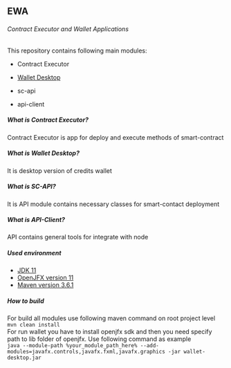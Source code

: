 ## EWA
###### Contract Executor and Wallet Applications
This repository contains following main modules:

- Contract Executor

- [Wallet Desktop](https://github.com/CREDITSCOM/ewa/tree/master/wallet-desktop)

- sc-api

- api-client

##### What is Contract Executor?
Contract Executor is app for deploy and execute methods of smart-contract
##### What is Wallet Desktop? 
It is desktop version of credits wallet
##### What is SC-API?
It is API module contains necessary classes for smart-contact deployment
##### What is API-Client?
API contains general tools for integrate with node 


##### Used environment
- [JDK 11](https://openjdk.java.net/projects/jdk/11/)
- [OpenJFX version 11](https://openjfx.io/)
- [Maven version 3.6.1](https://maven.apache.org/docs/3.6.1/release-notes.html) 

##### How to build
For build all modules use following maven command on root project level
<br> `mvn clean install`<br>
For run wallet you have to install openjfx sdk and then you need specify path to lib folder of openjfx. 
Use following command as example
<br>
`java --module-path %your_module_path_here% --add-modules=javafx.controls,javafx.fxml,javafx.graphics -jar wallet-desktop.jar`
<br>
